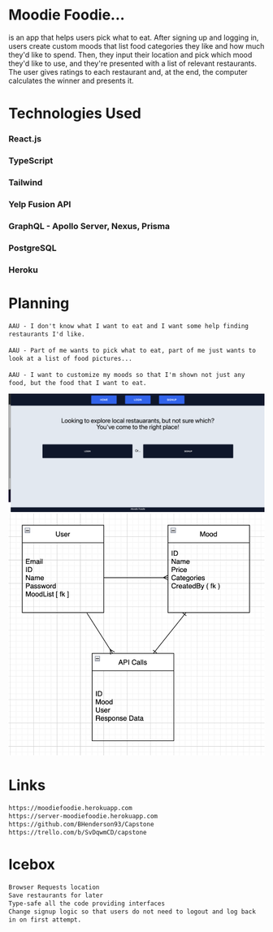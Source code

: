 # Moodie Foodie...
is an app that helps users pick what to eat. After signing up and logging in, users create custom moods that list food categories they like and how much they'd like to spend. Then, they input their location and pick which mood they'd like to use, and they're presented with a list of relevant restaurants. The user gives ratings to each restaurant and, at the end, the computer calculates the winner and presents it.


# Technologies Used
### React.js
### TypeScript
### Tailwind
### Yelp Fusion API
### GraphQL - Apollo Server, Nexus, Prisma
### PostgreSQL
### Heroku

# Planning
    AAU - I don't know what I want to eat and I want some help finding restaurants I'd like.
    
    AAU - Part of me wants to pick what to eat, part of me just wants to look at a list of food pictures...

    AAU - I want to customize my moods so that I'm shown not just any food, but the food that I want to eat.

![](./Assets/land.png)
![](./Assets/erd.png)

# Links
    https://moodiefoodie.herokuapp.com
    https://server-moodiefoodie.herokuapp.com
    https://github.com/BHenderson93/Capstone
    https://trello.com/b/SvDqwmCD/capstone

# Icebox
    Browser Requests location
    Save restaurants for later
    Type-safe all the code providing interfaces
    Change signup logic so that users do not need to logout and log back in on first attempt.